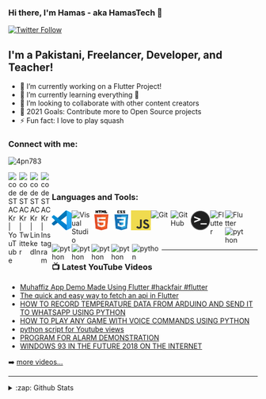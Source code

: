 ### Hi there, I'm Hamas - aka HamasTech 👋


[![Twitter Follow](https://img.shields.io/twitter/follow/Hamas_ur_Rehman?label=Follow%20%20Hamas_ur_Rehman&logoColor=blue&style=for-the-badge)](https://twitter.com/intent/follow?original_referer=https%3A%2F%2Fgithub.com%2FHamas_ur_Rehman&screen_name=Hamas_ur_Rehman)


## I'm a Pakistani, Freelancer, Developer, and Teacher!

- 🔭 I’m currently working on a Flutter Project!
- 🌱 I’m currently learning everything 🤣
- 👯 I’m looking to collaborate with other content creators
- 🥅 2021 Goals: Contribute more to Open Source projects
- ⚡ Fun fact: I love to play squash

### Connect with me:
![4pn783](https://media.giphy.com/media/13HgwGsXF0aiGY/giphy.gif)
<br>


[<img align="left" alt="codeSTACKr | YouTube" width="22px" src="https://cdn.jsdelivr.net/npm/simple-icons@v3/icons/youtube.svg" />][youtube]
[<img align="left" alt="codeSTACKr | Twitter" width="22px" src="https://cdn.jsdelivr.net/npm/simple-icons@v3/icons/twitter.svg" />][twitter]
[<img align="left" alt="codeSTACKr | LinkedIn" width="22px" src="https://cdn.jsdelivr.net/npm/simple-icons@v3/icons/linkedin.svg" />][linkedin]
[<img align="left" alt="codeSTACKr | Instagram" width="22px" src="https://cdn.jsdelivr.net/npm/simple-icons@v3/icons/instagram.svg" />][instagram]

<br />

### Languages and Tools:

[<img align="left" alt="Visual Studio Code" width="40px" src="https://raw.githubusercontent.com/github/explore/80688e429a7d4ef2fca1e82350fe8e3517d3494d/topics/visual-studio-code/visual-studio-code.png" />][vscode]
[<img align="left" alt="Visual Studio" width="40px" src="https://image.flaticon.com/icons/png/512/906/906324.png" />][vs]

[<img align="left" alt="HTML5" width="40px" src="https://raw.githubusercontent.com/github/explore/80688e429a7d4ef2fca1e82350fe8e3517d3494d/topics/html/html.png" />][html]
[<img align="left" alt="CSS3" width="40px" src="https://raw.githubusercontent.com/github/explore/80688e429a7d4ef2fca1e82350fe8e3517d3494d/topics/css/css.png" />][css3]
[<img align="left" alt="JavaScript" width="40px" src="https://raw.githubusercontent.com/github/explore/80688e429a7d4ef2fca1e82350fe8e3517d3494d/topics/javascript/javascript.png" />][js]
[<img align="left" alt="Git" width="40px" src="https://iconape.com/wp-content/png_logo_vector/git-icon.png" />][web]
[<img align="left" alt="GitHub" width="40px" src="https://image.flaticon.com/icons/png/512/733/733553.png" />][web]
[<img align="left" alt="Terminal" width="40px" src="https://raw.githubusercontent.com/github/explore/80688e429a7d4ef2fca1e82350fe8e3517d3494d/topics/terminal/terminal.png" />][web]
[<img align="left" alt="Flutter" width="30px" src="https://iconape.com/wp-content/files/tw/370888/svg/370888.svg" />][flutter]

[<img align="left" alt="Flutter" width="40px" src="https://image.flaticon.com/icons/png/512/919/919841.png" />][flutter]
[<img align="left" alt="python" width="40px" src="https://image.flaticon.com/icons/png/512/518/518705.png" />][python]
[<img align="left" alt="python" width="40px" src="https://image.flaticon.com/icons/png/512/919/919852.png" />][python]
[<img align="left" alt="python" width="40px" src="https://image.flaticon.com/icons/png/128/919/919836.png" />][python]
[<img align="left" alt="python" width="40px" src="https://image.flaticon.com/icons/png/512/919/919830.png" />][python]
[<img align="left" alt="python" width="42px" src="https://image.flaticon.com/icons/png/512/919/919855.png" />][python]


[<img align="left" alt="python" width="60px" src="https://upload.wikimedia.org/wikipedia/commons/thumb/8/87/Arduino_Logo.svg/800px-Arduino_Logo.svg.png" />][python]<br>


<br />
<br />

---

### 📺 Latest YouTube Videos

<!-- YOUTUBE:START -->
- [Muhaffiz App Demo Made Using Flutter #hackfair #flutter](https://youtu.be/IErm4DZQ_nE)
- [The quick and easy way to fetch an api in Flutter](https://youtu.be/3tFqAKpJuZk)
- [HOW TO RECORD TEMPERATURE DATA FROM ARDUINO AND SEND IT TO WHATSAPP USING PYTHON](https://www.youtube.com/watch?v=wuUwYeYMTws)
- [HOW TO PLAY ANY GAME WITH VOICE COMMANDS USING PYTHON](https://www.youtube.com/watch?v=4LA6AjW17lk)
- [python script for Youtube views](https://www.youtube.com/watch?v=M75P3XE8KDk)
- [PROGRAM FOR ALARM DEMONSTRATION](https://www.youtube.com/watch?v=jWwWr8S3oAc)
- [WINDOWS 93 IN THE FUTURE 2018 ON THE INTERNET](https://www.youtube.com/watch?v=Y79kQ0QY2fU)
<!-- YOUTUBE:END -->

➡️ [more videos...](https://www.youtube.com/channel/UCDE256t9BmKRz9rjtNu0FMA/featured)


---


<details>
  <summary>:zap: Github Stats</summary>

  <img align="left" alt="Hamas-ur-Rehman's Github Stats" src="https://github-readme-stats.vercel.app/api?username=Hamas-ur-Rehman&show_icons=true&hide_border=true" />

</details>



[twitter]: https://twitter.com/Hamas_ur_Rehman
[youtube]: https://www.youtube.com/channel/UCDE256t9BmKRz9rjtNu0FMA
[instagram]: https://www.instagram.com/hamas_ur_rehman/
[linkedin]: https://www.linkedin.com/in/hamasurrehman/
[vscode]: https://code.visualstudio.com/
[vs]: https://visualstudio.microsoft.com/vs/
[android]: https://developer.android.com/studio?gclid=CjwKCAjw2ZaGBhBoEiwA8pfP_jfOq6bChh_tv5ykH8Xpik-Cpru2_f9ebANDO4FfzRfiy7ZShlSCFBoCGSoQAvD_BwE&gclsrc=aw.ds
[html]: https://developer.mozilla.org/en-US/docs/Web/HTML
[css3]: https://developer.mozilla.org/en-US/docs/Web/HTML
[js]: https://www.javascript.com/
[web]: https://github.com/explore
[flutter]: https://flutter.dev/?gclid=Cj0KCQiA5bz-BRD-ARIsABjT4ni5nQUgIN-5H5-85bzu6oBSzMz1Qdq7nWj64ujZs9uAKr-vx5XWa7YaAhqhEALw_wcB&gclsrc=aw.ds
[dart]: https://dart.dev/
[python]: https://www.python.org/
